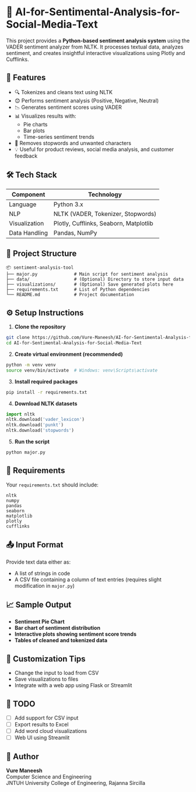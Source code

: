 # 🧠 AI-for-Sentimental-Analysis-for-Social-Media-Text

This project provides a **Python-based sentiment analysis system** using the VADER sentiment analyzer from NLTK. It processes textual data, analyzes sentiment, and creates insightful interactive visualizations using Plotly and Cufflinks.

## 🚀 Features

- 🔍 Tokenizes and cleans text using NLTK
- 😊 Performs sentiment analysis (Positive, Negative, Neutral)
- 📉 Generates sentiment scores using VADER
- 📊 Visualizes results with:
  - Pie charts
  - Bar plots
  - Time-series sentiment trends
- 🧼 Removes stopwords and unwanted characters
- 💡 Useful for product reviews, social media analysis, and customer feedback

## 🛠️ Tech Stack

| Component     | Technology        |
|---------------|-------------------|
| Language      | Python 3.x        |
| NLP           | NLTK (VADER, Tokenizer, Stopwords) |
| Visualization | Plotly, Cufflinks, Seaborn, Matplotlib |
| Data Handling | Pandas, NumPy     |

## 📁 Project Structure

```
📦 sentiment-analysis-tool
├── major.py              # Main script for sentiment analysis
├── data/                 # (Optional) Directory to store input data
├── visualizations/       # (Optional) Save generated plots here
├── requirements.txt      # List of Python dependencies
└── README.md             # Project documentation
```

## ⚙️ Setup Instructions

1. **Clone the repository**
```bash
git clone https://github.com/Vure-Maneesh/AI-for-Sentimental-Analysis-for-Social-Media-Text.git
cd AI-for-Sentimental-Analysis-for-Social-Media-Text
```

2. **Create virtual environment (recommended)**
```bash
python -m venv venv
source venv/bin/activate  # Windows: venv\Scripts\activate
```

3. **Install required packages**
```bash
pip install -r requirements.txt
```

4. **Download NLTK datasets**
```python
import nltk
nltk.download('vader_lexicon')
nltk.download('punkt')
nltk.download('stopwords')
```

5. **Run the script**
```bash
python major.py
```

## 📄 Requirements

Your `requirements.txt` should include:

```
nltk
numpy
pandas
seaborn
matplotlib
plotly
cufflinks
```

## 📤 Input Format

Provide text data either as:

- A list of strings in code
- A CSV file containing a column of text entries (requires slight modification in `major.py`)

## 📈 Sample Output

- **Sentiment Pie Chart**
- **Bar chart of sentiment distribution**
- **Interactive plots showing sentiment score trends**
- **Tables of cleaned and tokenized data**

## 🔧 Customization Tips

- Change the input to load from CSV
- Save visualizations to files
- Integrate with a web app using Flask or Streamlit

## 📌 TODO

- [ ] Add support for CSV input
- [ ] Export results to Excel
- [ ] Add word cloud visualizations
- [ ] Web UI using Streamlit

## 👤 Author

**Vure Maneesh**  
Computer Science and Engineering  
JNTUH University College of Engineering, Rajanna Sircilla
